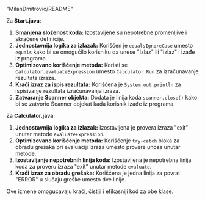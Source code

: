 "MilanDmitrovic/README"

Za **Start.java**:

1. **Smanjena složenost koda:** Izostavljene su nepotrebne promenljive i skraćene definicije.
2. **Jednostavnija logika za izlazak:** Korišćen je `equalsIgnoreCase` umesto `equals` kako bi se omogućilo korisniku da unese "Izlaz" ili "izlaz" i izađe iz programa.
3. **Optimizovano korišćenje metoda:** Koristi se `Calculator.evaluateExpression` umesto `Calculator.Run` za izračunavanje rezultata izraza.
4. **Kraći izraz za ispis rezultata:** Korišćena je `System.out.println` za ispisivanje rezultata izračunavanja izraza.
5. **Zatvaranje Scanner objekta:** Dodata je linija koda `scanner.close()` kako bi se zatvorio Scanner objekat kada korisnik izađe iz programa.

Za **Calculator.java**:

1. **Jednostavnija logika za izlazak:** Izostavljena je provera izraza "exit" unutar metode `evaluateExpression`.
2. **Optimizovano korišćenje metoda:** Korišćenje `try-catch` bloka za obradu grešaka pri evaluaciji izraza umesto provere unosa unutar metode.
3. **Izostavljanje nepotrebnih linija koda:** Izostavljena je nepotrebna linija koda za proveru izraza "exit" unutar metode `evaluate`.
4. **Kraći izraz za obradu grešaka:** Korišćena je jedna linija za povrat "ERROR" u slučaju greške umesto dve linije.

Ove izmene omogućavaju kraći, čistiji i efikasniji kod za obe klase.
